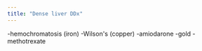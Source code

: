 ```yaml
---
title: "Dense liver DDx"
---
```

-hemochromatosis (iron)
-Wilson's (copper)
-amiodarone
-gold
-methotrexate

